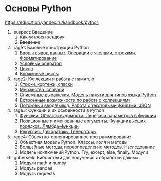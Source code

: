 # Основы Python

https://education.yandex.ru/handbook/python

1. :suspect: Введение
    1. ~~Как устроен хендбук~~
    2. ~~Введение~~
2. :rage1: Базовые конструкции Python
    1. [Ввод и вывод данных. Операции с числами, строками. Форматирование](https://github.com/CityRunner/education-handbook/tree/main/python/unit_2/topic_1)
    2. [Условный оператор](https://github.com/CityRunner/education-handbook/tree/main/python/unit_2/topic_2)
    3. [Циклы](https://github.com/CityRunner/education-handbook/tree/main/python/unit_2/topic_3)
    4. [Вложенные циклы](https://github.com/CityRunner/education-handbook/tree/main/python/unit_2/topic_4)
3. :rage2: Коллекции и работа с памятью
    1. [Строки, кортежи, списки](https://github.com/CityRunner/education-handbook/tree/main/python/unit_3/topic_1)
    2. [Множества, словари](https://github.com/CityRunner/education-handbook/tree/main/python/unit_3/topic_2)
    3. [Списочные выражения. Модель памяти для типов языка Python](https://github.com/CityRunner/education-handbook/tree/main/python/unit_3/topic_3)
    4. [Встроенные возможности по работе с коллекциями](https://github.com/CityRunner/education-handbook/tree/main/python/unit_3/topic_4)
    5. [Потоковый ввод/вывод. Работа с текстовыми файлами. JSON](https://github.com/CityRunner/education-handbook/tree/main/python/unit_3/topic_5)
4. :rage3: Функции и их особенности в Python
    1. [Функции. Области видимости. Передача параметров в функции](https://github.com/CityRunner/education-handbook/tree/main/python/unit_4/topic_1)
    2. [Позиционные и именованные аргументы. Функции высших порядков. Лямбда-функции](https://github.com/CityRunner/education-handbook/tree/main/python/unit_4/topic_2)
    3. [Рекурсия. Декораторы. Генераторы](https://github.com/CityRunner/education-handbook/tree/main/python/unit_4/topic_3)
5. :rage4: Объектно-ориентированное программирование
    1. Объектная модель Python. Классы, поля и методы
    2. Волшебные методы, переопределение методов. Наследование
    3. Модель исключений Python. Try, except, else, finally. Модули
6. :goberserk: Библиотеки для получения и обработки данных
    1. Модули math и numpy
    2. Модуль pandas
    3. Модуль requests

